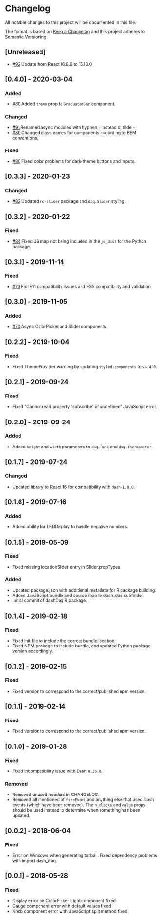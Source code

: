 # Changelog

All notable changes to this project will be documented in this file.

The format is based on [Keep a
Changelog](http://keepachangelog.com/en/1.0.0/) and this project
adheres to [Semantic Versioning](http://semver.org/spec/v2.0.0.html).

## [Unreleased]
- [#92](https://github.com/plotly/dash-daq/pull/92) Update from React 16.8.6 to 16.13.0

## [0.4.0] - 2020-03-04
### Added
- [#80](https://github.com/plotly/dash-daq/pull/80) Added `theme` prop to `GraduatedBar` component.

### Changed
- [#91](https://github.com/plotly/dash-daq/pull/91) Renamed async modules with hyphen `-` instead of tilde `~`
- [#80](https://github.com/plotly/dash-daq/pull/80) Changed class names for components according to BEM conventions.

### Fixed
- [#80](https://github.com/plotly/dash-daq/pull/80) Fixed color problems for dark-theme buttons and inputs.

## [0.3.3] - 2020-01-23
### Changed
- [#82](https://github.com/plotly/dash-daq/pull/82) Updated `rc-slider` package and `daq.Slider` styling.

## [0.3.2] - 2020-01-22
### Fixed
- [#84](https://github.com/plotly/dash-daq/pull/84) Fixed JS map not being included in the `js_dist` for the Python package.

## [0.3.1] - 2019-11-14
### Fixed
- [#73](https://github.com/plotly/dash-daq/pull/73) Fix IE11 compatibility issues and ES5 compatibility and validation

## [0.3.0] - 2019-11-05
### Added
- [#70](https://github.com/plotly/dash-daq/pull/70) Async ColorPicker and Slider components

## [0.2.2] - 2019-10-04

### Fixed
- Fixed ThemeProvider warning by updating `styled-components` to `v4.4.0`.

## [0.2.1] - 2019-09-24

### Fixed
- Fixed "Cannot read property 'subscribe' of undefined" JavaScript
  error.

## [0.2.0] - 2019-09-24

### Added
- Added `height` and `width` parameters to `daq.Tank` and
  `daq.Thermometer`.

## [0.1.7] - 2019-07-24

### Changed
- Updated library to React 16 for compatibility with `dash-1.0.0`.

## [0.1.6] - 2019-07-16

### Added
- Added ability for LEDDisplay to handle negative numbers.

## [0.1.5] - 2019-05-09

### Fixed
- Fixed missing locationSlider entry in Slider.propTypes.

### Added

- Updated package.json with additional metadata for R package
  building.
- Added JavaScript bundle and source map to dash_daq subfolder.
- Initial commit of dashDaq R package.

## [0.1.4] - 2019-02-18

### Fixed
- Fixed init file to include the correct bundle location.
- Fixed NPM package to include bundle, and updated Python package
  version accordingly.

## [0.1.2] - 2019-02-15

### Fixed
- Fixed version to correspond to the correct/published npm version.

## [0.1.1] - 2019-02-14

### Fixed
- Fixed version to correspond to the correct/published npm version.

## [0.1.0] - 2019-01-28

### Fixed
- Fixed incompatibility issue with Dash `0.36.0`.

### Removed
- Removed unused headers in CHANGELOG.
- Removed all mentioned of `fireEvent` and anything else that used
  Dash events (which have been removed). The `n_clicks` and `value`
  props should be used instead to determine when something has been
  updated.

## [0.0.2] - 2018-06-04

### Fixed
- Error on Windows when generating tarball. Fixed dependency problems
  with import dash_daq.

## [0.0.1] - 2018-05-28

### Fixed

- Display error on ColorPicker Light component fixed
- Gauge component error with default values fixed
- Knob component error with JavaScript split method fixed
